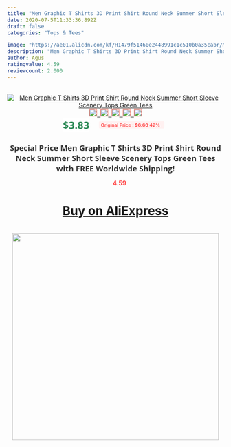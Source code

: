 ```yaml
---
title: "Men Graphic T Shirts 3D Print Shirt Round Neck Summer Short Sleeve Scenery Tops Green Tees"
date: 2020-07-5T11:33:36.892Z
draft: false
categories: "Tops & Tees"

image: "https://ae01.alicdn.com/kf/H1479f51460e2448991c1c510b0a35cabr/Men-Graphic-T-Shirts-3D-Print-Shirt-Round-Neck-Summer-Short-Sleeve-Scenery-Tops-Green-Tees.jpg"
description: "Men Graphic T Shirts 3D Print Shirt Round Neck Summer Short Sleeve Scenery Tops Green Tees"
author: Agus
ratingvalue: 4.59
reviewcount: 2.000
---
```

<br>
<div style="text-align: center;">
<a href="https://s.click.aliexpress.com/e/_ArbvVb" target="_blank" rel="nofollow noopener noreferrer"><img alt="Men Graphic T Shirts 3D Print Shirt Round Neck Summer Short Sleeve Scenery Tops Green Tees" class="magnifier-image" src="https://ae01.alicdn.com/kf/H1479f51460e2448991c1c510b0a35cabr/Men-Graphic-T-Shirts-3D-Print-Shirt-Round-Neck-Summer-Short-Sleeve-Scenery-Tops-Green-Tees.jpg_640x640.jpg">
<br>
<img style="border:1px solid salmon" src="https://ae01.alicdn.com/kf/H1479f51460e2448991c1c510b0a35cabr/Men-Graphic-T-Shirts-3D-Print-Shirt-Round-Neck-Summer-Short-Sleeve-Scenery-Tops-Green-Tees.jpg_120x120.jpg">&nbsp;&nbsp;<img style="border:1px solid salmon" src="https://ae01.alicdn.com/kf/Hcdab425bbd234a91b3a5764bd7d4e5abS/Men-Graphic-T-Shirts-3D-Print-Shirt-Round-Neck-Summer-Short-Sleeve-Scenery-Tops-Green-Tees.jpg_120x120.jpg">&nbsp;&nbsp;<img style="border:1px solid salmon" src="_120x120.jpg">&nbsp;&nbsp;<img style="border:1px solid salmon" src="_120x120.jpg">&nbsp;&nbsp;<img style="border:1px solid salmon" src="_120x120.jpg"></a></div><br0>
<div style="text-align: center;"><span style="background-color: white; border: 0px; box-sizing: border-box; color: seagreen; display: inline-block; font-family: &quot;open sans&quot; , &quot;arial&quot; , &quot;helvetica&quot; , sans-serif , &quot;heiti&quot;; font-size: 24px; font-stretch: inherit; font-weight: 700; line-height: inherit; margin: 0px 10px 0px 0px; padding: 0px; vertical-align: middle;">$3.83 </span>
<span style="background: rgb(255 , 241 , 241); border-radius: 3px; border: 0px; box-sizing: border-box; color: #ff4747; display: inline-block; font-family: inherit; font-size: 12px; font-stretch: inherit; font-style: inherit; font-variant: inherit; font-weight: 600; line-height: inherit; margin: 0px; padding: 2px 5px; transform: scale(0.9); vertical-align: middle;">Original Price : <b style="text-decoration: line-through;">$6.60 </b> 42%&nbsp;&nbsp;</span></div>
<h1 style="color: #333333; display: inline-block; font-family: &quot;open sans&quot; , &quot;arial&quot; , &quot;helvetica&quot; , sans-serif , &quot;heiti&quot;; font-size: 18px; font-stretch: inherit; font-weight: 700; text-align: center;">Special Price Men Graphic T Shirts 3D Print Shirt Round Neck Summer Short Sleeve Scenery Tops Green Tees with FREE Worldwide Shipping!</h1>
<div style="color: #ff4747; text-align: center;">
<img src="https://4.bp.blogspot.com/-M0ZcTcb-5uY/XleCXlxnR4I/AAAAAAAAAEc/OrjgMkXV1oMQFaCRZj5HQwOCBcu3w1FegCPcBGAYYCw/s1600/star.png" style="height: 15px;">&nbsp;<b>4.59</b></div>
<div class="button_cont" align="center"><a class="buynow_a" href="https://s.click.aliexpress.com/e/_ArbvVb" target="_blank" rel="nofollow noopener noreferrer"><H1>Buy on AliExpress</H1></a></div><br>
<div class="separator" style="clear: both; text-align: center;">
<img src="https://lh3.googleusercontent.com/-pTy5HemUv9M/XlePHvY0dAI/AAAAAAAAAE4/0nX5iRUoIWY8eMW9Dpxeirr157OZliDIgCLcBGAsYHQ/s1600/badge.gif" width="480">
</div>
